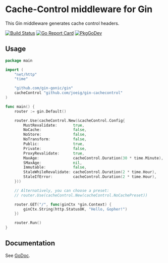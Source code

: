 # Cache-Control middleware for Gin

This Gin middleware generates cache control headers.

[![Build Status](https://github.com/joeig/go-cachecontrol/workflows/Tests/badge.svg)](https://github.com/joeig/go-cachecontrol/actions)
[![Go Report Card](https://goreportcard.com/badge/github.com/joeig/go-cachecontrol)](https://goreportcard.com/report/github.com/joeig/go-cachecontrol)
[![PkgGoDev](https://pkg.go.dev/badge/github.com/joeig/go-cachecontrol)](https://pkg.go.dev/github.com/joeig/go-cachecontrol)

## Usage

```go
package main

import (
	"net/http"
	"time"

	"github.com/gin-gonic/gin"
	cacheControl "github.com/joeig/gin-cachecontrol"
)

func main() {
	router := gin.Default()

	router.Use(cacheControl.New(&cacheControl.Config{
		MustRevalidate:       true,
		NoCache:              false,
		NoStore:              false,
		NoTransform:          false,
		Public:               true,
		Private:              false,
		ProxyRevalidate:      true,
		MaxAge:               cacheControl.Duration(30 * time.Minute),
		SMaxAge:              nil,
		Immutable:            false,
		StaleWhileRevalidate: cacheControl.Duration(2 * time.Hour),
		StaleIfError:         cacheControl.Duration(2 * time.Hour),
	}))

	// Alternatively, you can choose a preset:
	// router.Use(cacheControl.New(cacheControl.NoCachePreset))

	router.GET("/", func(ginCtx *gin.Context) {
		ginCtx.String(http.StatusOK, "Hello, Gopher!")
	})

	router.Run()
}
```

## Documentation

See [GoDoc](https://godoc.org/github.com/joeig/go-cachecontrol).
